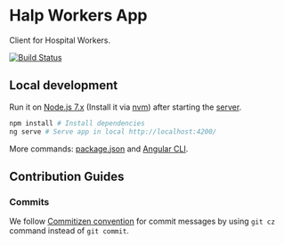 # Halp Workers App
Client for Hospital Workers.

[![Build Status](https://travis-ci.org/halp-project/halp-workers-app.svg?branch=dev)](https://travis-ci.org/halp-project/halp-workers-app)

## Local development

Run it on [Node.js 7.x](https://nodejs.org/es/) (Install it via [nvm](https://github.com/creationix/nvm)) after starting the [server](https://github.com/halp-project/halp-server).
```bash
npm install # Install dependencies
ng serve # Serve app in local http://localhost:4200/
```

More commands: [package.json](https://github.com/halp-project/halp-workers-app/blob/dev/package.json) and [Angular CLI](https://cli.angular.io/).

## Contribution Guides
### Commits
We follow [Commitizen convention](https://github.com/commitizen/cz-cli) for commit messages by using `git cz` command instead of `git commit`.
